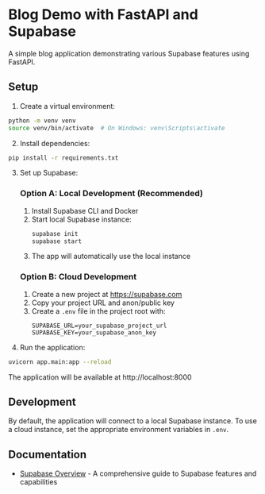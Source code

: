 # Blog Demo with FastAPI and Supabase

A simple blog application demonstrating various Supabase features using FastAPI.

## Setup

1. Create a virtual environment:
```bash
python -m venv venv
source venv/bin/activate  # On Windows: venv\Scripts\activate
```

2. Install dependencies:
```bash
pip install -r requirements.txt
```

3. Set up Supabase:

   ### Option A: Local Development (Recommended)
   1. Install Supabase CLI and Docker
   2. Start local Supabase instance:
      ```bash
      supabase init
      supabase start
      ```
   3. The app will automatically use the local instance

   ### Option B: Cloud Development
   1. Create a new project at https://supabase.com
   2. Copy your project URL and anon/public key
   3. Create a `.env` file in the project root with:
      ```
      SUPABASE_URL=your_supabase_project_url
      SUPABASE_KEY=your_supabase_anon_key
      ```

4. Run the application:
```bash
uvicorn app.main:app --reload
```

The application will be available at http://localhost:8000

## Development

By default, the application will connect to a local Supabase instance. To use a cloud instance, set the appropriate environment variables in `.env`.

## Documentation

- [Supabase Overview](docs/supabase_overview.md) - A comprehensive guide to Supabase features and capabilities